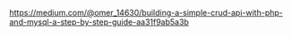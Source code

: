 https://medium.com/@omer_14630/building-a-simple-crud-api-with-php-and-mysql-a-step-by-step-guide-aa31f9ab5a3b
